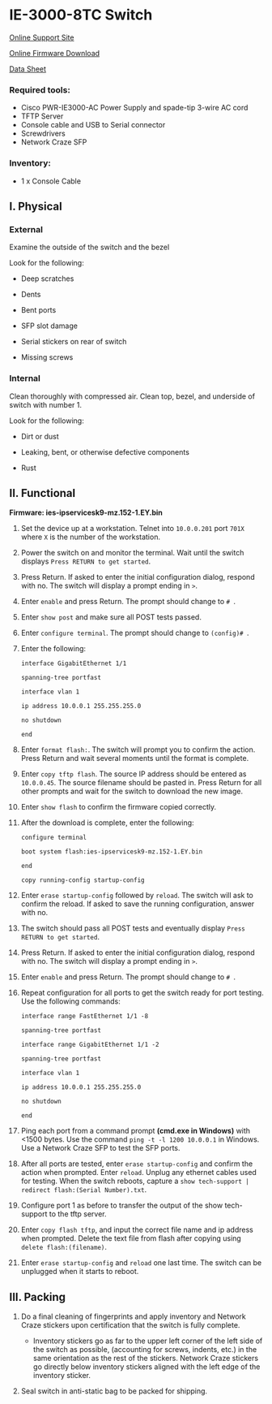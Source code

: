 # IE-3000-8TC Switch

[Online Support Site](http://www.cisco.com/c/en/us/support/switches/ie-3000-8tc-industrial-ethernet-switch/model.html)

[Online Firmware Download](http://www.cisco.com/c/en/us/support/switches/ie-3000-8tc-industrial-ethernet-switch/model.html#~tab-downloads)

[Data Sheet](Docs\data_sheet_c78-440930.pdf)

### Required tools:
- Cisco PWR-IE3000-AC Power Supply and spade-tip 3-wire AC cord
- TFTP Server
- Console cable and USB to Serial connector
- Screwdrivers
- Network Craze SFP

### Inventory:

- 1 x Console Cable

## I. Physical

  

### External

Examine the outside of the switch and the bezel  

Look for the following:

- Deep scratches

- Dents

- Bent ports

- SFP slot damage

- Serial stickers on rear of switch

- Missing screws

### Internal

Clean thoroughly with compressed air. Clean top, bezel, and underside of switch with number 1.

Look for the following:

- Dirt or dust

- Leaking, bent, or otherwise defective components

- Rust
	
## II. Functional

**Firmware: ies-ipservicesk9-mz.152-1.EY.bin**

1. Set the device up at a workstation.  Telnet into `10.0.0.201` port `701X` where `X` is the number of the workstation.

1. Power the switch on and monitor the terminal. Wait until the switch displays `Press RETURN to get started`.

1. Press Return. If asked to enter the initial configuration dialog, respond with no. The switch will display a prompt ending in `>`.

1. Enter `enable` and press Return. The prompt should change to `# `.

1. Enter `show post` and make sure all POST tests passed.

1. Enter `configure terminal`. The prompt should change to `(config)# `.

1. Enter the following:

	`interface GigabitEthernet 1/1`

	`spanning-tree portfast`

	`interface vlan 1`

	`ip address 10.0.0.1 255.255.255.0`

	`no shutdown`

	`end`

1. Enter `format flash:`. The switch will prompt you to confirm the action. Press Return and wait several moments until the format is complete.

1. Enter `copy tftp flash`. The source IP address should be entered as `10.0.0.45`. The source filename should be pasted in. Press Return for all other prompts and wait for the switch to download the new image.

1. Enter `show flash` to confirm the firmware copied correctly.

1. After the download is complete, enter the following:

	`configure terminal`

	`boot system flash:ies-ipservicesk9-mz.152-1.EY.bin`

	`end`

	`copy running-config startup-config`

1. Enter `erase startup-config` followed by `reload`. The switch will ask to confirm the reload. If asked to save the running configuration, answer with no.

1. The switch should pass all POST tests and eventually display `Press RETURN to get started`.

1. Press Return. If asked to enter the initial configuration dialog, respond with no. The switch will display a prompt ending in `>`.

1. Enter `enable` and press Return. The prompt should change to `# `.

1. Repeat configuration for all ports to get the switch ready for port testing.  Use the following commands:

	`interface range FastEthernet 1/1 -8`

	`spanning-tree portfast`

	`interface range GigabitEthernet 1/1 -2`

	`spanning-tree portfast`

	`interface vlan 1`

	`ip address 10.0.0.1 255.255.255.0`

	`no shutdown`

	`end`

1. Ping each port from a command prompt **(cmd.exe in Windows)** with <1500 bytes.  Use the command `ping -t -l 1200 10.0.0.1` in Windows.  Use a Network Craze SFP to test the SFP ports.

1. After all ports are tested, enter `erase startup-config` and confirm the action when prompted.  Enter `reload`.  Unplug any ethernet cables used for testing.  When the switch reboots, capture a `show tech-support | redirect flash:(Serial Number).txt`.  

1. Configure port 1 as before to transfer the output of the show tech-support to the tftp server.

1. Enter `copy flash tftp`, and input the correct file name and ip address when prompted.  Delete the text file from flash after copying using `delete flash:(filename)`.  

1. Enter `erase startup-config` and `reload` one last time.  The switch can be unplugged when it starts to reboot. 

## III. Packing

1. Do a final cleaning of fingerprints and apply inventory and Network Craze stickers upon certification that the switch is fully complete.

	- Inventory stickers go as far to the upper left corner of the left side of the switch as possible, (accounting for screws, indents, etc.) in the same orientation as the rest of the stickers.  Network Craze stickers go directly below inventory stickers aligned with the left edge of the inventory sticker.
	
1. Seal switch in anti-static bag to be packed for shipping.